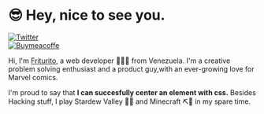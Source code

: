 # :sunglasses: Hey, nice to see you.
[![Twitter](https://img.shields.io/badge/Twitter-1DA1F2?style=for-the-badge&logo=twitter&logoColor=white)](https://twitter.com/intent/follow?screen_name=friturito)[  
![Buymeacoffe](https://img.shields.io/badge/Buymeacoffe-Donate-FFA500?style=for-the-badge&logo=buymeacoffee&logoColor=white)](https://friturito.com)


Hi, I'm [Friturito](https://www.friturito.com/), a web developer 👨🏻‍💻 from Venezuela. I'm a creative problem solving enthusiast and a product guy,with an ever-growing love for Marvel comics.

I'm proud to say that **I can succesfully center an element with css.** Besides Hacking stuff, I play Stardew Valley 🧑‍🌾 and Minecraft ⛏💎 in my spare time. 